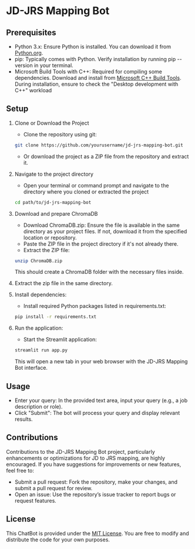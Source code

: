 # JD-JRS Mapping Bot

## Prerequisites
- Python 3.x: Ensure Python is installed. You can download it from [Python.org](https://www.python.org/downloads/).
- pip: Typically comes with Python. Verify installation by running pip --version in your terminal.
- Microsoft Build Tools with C++: Required for compiling some dependencies. Download and install from [Microsoft C++ Build Tools](https://visualstudio.microsoft.com/visual-cpp-build-tools/). During installation, ensure to check the "Desktop development with C++" workload

## Setup
1. Clone or Download the Project
   - Clone the repository using git: 
   ```bash
   git clone https://github.com/yourusername/jd-jrs-mapping-bot.git
   ```
   - Or download the project as a ZIP file from the repository and extract it.

2. Navigate to the project directory
   - Open your terminal or command prompt and navigate to the directory where you cloned or extracted the project
   ```bash
   cd path/to/jd-jrs-mapping-bot
   ```
3. Download and prepare ChromaDB
   - Download ChromaDB.zip: Ensure the file is available in the same directory as your project files. If not, download it from the specified location or repository.
   - Paste the ZIP file in the project directory if it's not already there.
   - Extract the ZIP file:
   ```bash
   unzip ChromaDB.zip
   ```
   This should create a ChromaDB folder with the necessary files inside.
4. Extract the zip file in the same directory.
5. Install dependencies:
   - Install required Python packages listed in requirements.txt:
    ```bash
    pip install -r requirements.txt
    ```
6. Run the application:
    - Start the Streamlit application:
    ```bash
    streamlit run app.py
    ```
    This will open a new tab in your web browser with the JD-JRS Mapping Bot interface.


## Usage
- Enter your query: In the provided text area, input your query (e.g., a job description or role).
- Click "Submit": The bot will process your query and display relevant results.


## Contributions
Contributions to the JD-JRS Mapping Bot project, particularly enhancements or optimizations for JD to JRS mapping, are highly encouraged. If you have suggestions for improvements or new features, feel free to:

   - Submit a pull request: Fork the repository, make your changes, and submit a pull request for review.
   - Open an issue: Use the repository’s issue tracker to report bugs or request features.

## License
This ChatBot is provided under the [MIT License](LICENSE). You are free to modify and distribute the code for your own purposes.
